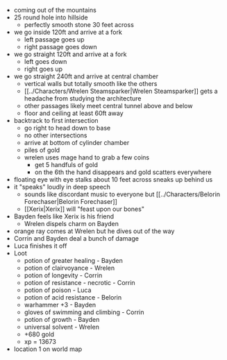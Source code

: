 - coming out of the mountains
- 25 round hole into hillside
	- perfectly smooth stone 30 feet across
- we go inside 120ft and arrive at a fork
	- left passage goes up
	- right passage goes down
- we go straight 120ft and arrive at a fork
	- left goes down
	- right goes up
- we go straight 240ft and arrive at central chamber
	- vertical walls but totally smooth like the others
	- [[../Characters/Wrelen Steamsparker|Wrelen Steamsparker]] gets a headache from studying the architecture
	- other passages likely meet central tunnel above and below
	- floor and ceiling at least 60ft away
- backtrack to first intersection
	- go right to head down to base
	- no other intersections
	- arrive at bottom of cylinder chamber
	- piles of gold
	- wrelen uses mage hand to grab a few coins
		- get 5 handfuls of gold
		- on the 6th the hand disappears and gold scatters everywhere
- floating eye with eye stalks about 10 feet across sneaks up behind us
- it "speaks" loudly in deep speech
	- sounds like discordant music to everyone but [[../Characters/Belorin Forechaser|Belorin Forechaser]]
	- [[Xerix|Xerix]] will "feast upon our bones"
- Bayden feels like Xerix is his friend
	- Wrelen dispels charm on Bayden
- orange ray comes at Wrelen but he dives out of the way
- Corrin and Bayden deal a bunch of damage
- Luca finishes it off
- Loot
	- potion of greater healing - Bayden
	- potion of clairvoyance - Wrelen
	- potion of longevity - Corrin
	- potion of resistance - necrotic - Corrin
	- potion of poison - Luca
	- potion of acid resistance - Belorin
	- warhammer +3 - Bayden
	- gloves of swimming and climbing - Corrin
	- potion of growth - Bayden
	- universal solvent - Wrelen
	- +680 gold
	- xp = 13673
- location 1 on world map
